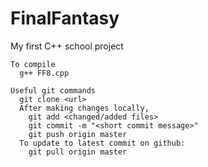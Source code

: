 # FinalFantasy
My first C++ school project

```
To compile
  g++ FF8.cpp
  
Useful git commands
  git clone <url>
  After making changes locally,
    git add <changed/added files>
    git commit -m "<short commit message>"
    git push origin master
  To update to latest commit on github:
    git pull origin master
```
